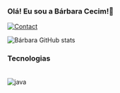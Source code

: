 ### Olá! Eu sou a Bárbara Cecim!👋
[![Contact](https://img.shields.io/badge/Gmail-D14836?style=for-the-badge&logo=gmail&logoColor=white)](barbara.cecim@gmail.com) 


![Bárbara GitHub stats](https://github-readme-stats.vercel.app/api?username=b4rb4r4-c3cim&show_icons=true&theme=tokyonight)

### Tecnologias 

<div style="display: inline_block"><br/>

<img align="center" alt="java" src="https://img.shields.io/badge/Java-ED8B00?style=for-the-badge&logo=java&logoColor=white"/>
<img align="center" alt="" src="https://img.shields.io/badge/C%2B%2B-00599C?style=for-the-badge&logo=c%2B%2B&logoColor=white"/>
<img align="center" alt="" src="https://img.shields.io/badge/C-00599C?style=for-the-badge&logo=c&logoColor=white"/>

</div>

